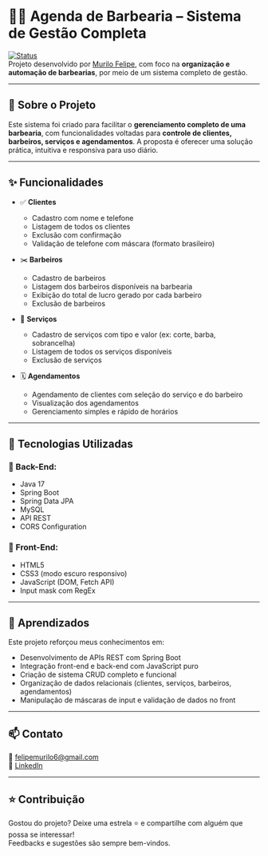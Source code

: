 # 🧔‍♂️ Agenda de Barbearia – Sistema de Gestão Completa

[![Status](https://img.shields.io/badge/status-em%20desenvolvimento-yellow)]()  
Projeto desenvolvido por [Murilo Felipe](www.linkedin.com/in/murilofelipe), com foco na **organização e automação de barbearias**, por meio de um sistema completo de gestão.

---

## 🧩 Sobre o Projeto

Este sistema foi criado para facilitar o **gerenciamento completo de uma barbearia**, com funcionalidades voltadas para **controle de clientes, barbeiros, serviços e agendamentos**. A proposta é oferecer uma solução prática, intuitiva e responsiva para uso diário.

---

## ✨ Funcionalidades

- ✅ **Clientes**
  - Cadastro com nome e telefone
  - Listagem de todos os clientes
  - Exclusão com confirmação
  - Validação de telefone com máscara (formato brasileiro)

- ✂️ **Barbeiros**
  - Cadastro de barbeiros
  - Listagem dos barbeiros disponíveis na barbearia
  - Exibição do total de lucro gerado por cada barbeiro
  - Exclusão de barbeiros

- 💈 **Serviços**
  - Cadastro de serviços com tipo e valor (ex: corte, barba, sobrancelha)
  - Listagem de todos os serviços disponíveis
  - Exclusão de serviços

- 🗓️ **Agendamentos**
  - Agendamento de clientes com seleção do serviço e do barbeiro
  - Visualização dos agendamentos
  - Gerenciamento simples e rápido de horários

---

## 🚀 Tecnologias Utilizadas

### 🎯 Back-End:
- Java 17
- Spring Boot
- Spring Data JPA
- MySQL
- API REST
- CORS Configuration

### 🎨 Front-End:
- HTML5
- CSS3 (modo escuro responsivo)
- JavaScript (DOM, Fetch API)
- Input mask com RegEx

---

## 💬 Aprendizados

Este projeto reforçou meus conhecimentos em:

- Desenvolvimento de APIs REST com Spring Boot
- Integração front-end e back-end com JavaScript puro
- Criação de sistema CRUD completo e funcional
- Organização de dados relacionais (clientes, serviços, barbeiros, agendamentos)
- Manipulação de máscaras de input e validação de dados no front

---

## 📫 Contato

📧 felipemurilo6@gmail.com  
🔗 [LinkedIn](www.linkedin.com/in/murilofelipe)

---

## ⭐ Contribuição

Gostou do projeto? Deixe uma estrela ⭐ e compartilhe com alguém que possa se interessar!  
Feedbacks e sugestões são sempre bem-vindos.
